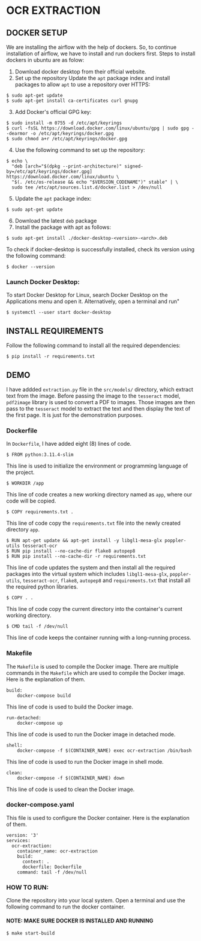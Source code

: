 # OCR EXTRACTION

## DOCKER SETUP
We are installing the airflow with the help of dockers. So, to continue installation of airflow, we have to install and run dockers first. Steps to install dockers in ubuntu are as folow:

1. Download docker desktop from their official website.
2. Set up the repository
Update the `apt` package index and install packages to allow `apt` to use a repository over HTTPS:
```
$ sudo apt-get update
$ sudo apt-get install ca-certificates curl gnupg
```
3. Add Docker's official GPG key:
```
$ sudo install -m 0755 -d /etc/apt/keyrings
$ curl -fsSL https://download.docker.com/linux/ubuntu/gpg | sudo gpg --dearmor -o /etc/apt/keyrings/docker.gpg
$ sudo chmod a+r /etc/apt/keyrings/docker.gpg
```
4. Use the following command to set up the repository:
```
$ echo \
  "deb [arch="$(dpkg --print-architecture)" signed-by=/etc/apt/keyrings/docker.gpg] https://download.docker.com/linux/ubuntu \
  "$(. /etc/os-release && echo "$VERSION_CODENAME")" stable" | \
  sudo tee /etc/apt/sources.list.d/docker.list > /dev/null
```
5. Update the `apt` package index:
```
$ sudo apt-get update
```
6. Download the latest `deb` package
7. Install the package with apt as follows:
```
$ sudo apt-get install ./docker-desktop-<version>-<arch>.deb
```

To check if docker-desktop is successfully installed, check its version using the following command:
```
$ docker --version
```
### Launch Docker Desktop:
To start Docker Desktop for Linux, search Docker Desktop on the Applications menu and open it. Alternatively, open a terminal and run"
```
$ systemctl --user start docker-desktop
```

## INSTALL REQUIREMENTS
Follow the following command to install all the required dependencies:
```
$ pip install -r requirements.txt
```

## DEMO
I have addded `extraction.py` file in the `src/models/` directory, which extract text from the image. Before passing the image to the `tesseract` model, `pdf2image` library is used to convert a PDF to images. Those images are then pass to the `tesseract` model to extract the text and then display the text of the first page. It is just for the demonstration purposes.

### Dockerfile
In `Dockerfile`, I have added eight (8) lines of code.
```
$ FROM python:3.11.4-slim
```
This line is used to initialize the environment or programming language of the project.

```
$ WORKDIR /app
```
This line of code creates a new working directory named as `app`, where our code will be copied.

```
$ COPY requirements.txt .
```
This line of code copy the `requirements.txt` file into the newly created directory `app`.

```
$ RUN apt-get update && apt-get install -y libgl1-mesa-glx poppler-utils tesseract-ocr
$ RUN pip install --no-cache-dir flake8 autopep8
$ RUN pip install --no-cache-dir -r requirements.txt
```
This line of code updates the system and then install all the required packages into the virtual system which includes `libgl1-mesa-glx`, `poppler-utils`, `tesseract-ocr`, `flake8`, `autopep8` and `requirements.txt` that install all the required python libraries.

```
$ COPY . .
```
This line of code copy the current directory into the container's current working directory.

```
$ CMD tail -f /dev/null
```
This line of code keeps the container running with a long-running process.


### Makefile
The `Makefile` is used to compile the Docker image. There are multiple commands in the `Makefile` which are used to compile the Docker image. Here is the explanation of them.
```
build:
	docker-compose build
```
This line of code is used to build the Docker image.
```
run-detached:
	docker-compose up
```
This line of code is used to run the Docker image in detached mode.
```
shell:
	docker-compose -f $(CONTAINER_NAME) exec ocr-extraction /bin/bash
```
This line of code is used to run the Docker image in shell mode.
```
clean:
	docker-compose -f $(CONTAINER_NAME) down
```
This line of code is used to clean the Docker image.


### docker-compose.yaml
This file is used to configure the Docker container. Here is the explanation of them.
```
version: '3'
services:
  ocr-extraction:
    container_name: ocr-extraction
    build:
      context: .
      dockerfile: Dockerfile
    command: tail -f /dev/null
```    

### HOW TO RUN:
Clone the repository into your local system. Open a terminal and use the following command to run the docker container.
#### NOTE: MAKE SURE DOCKER IS INSTALLED AND RUNNING
```
$ make start-build
```
